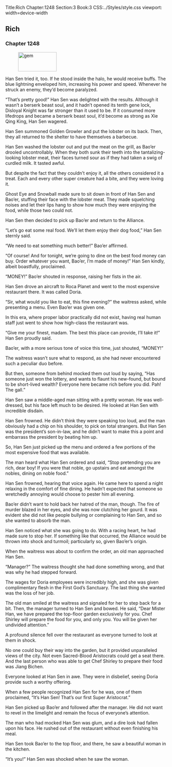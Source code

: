 Title:Rich 
Chapter:1248 
Section:3 
Book:3 
CSS:../Styles/style.css 
viewport: width=device-width
  
## Rich
### Chapter 1248 
<figure>
	<img src="../Images/gem.gif" alt="gem" id="gem" width="120" height="60" />
</figure>
  

  
  Han Sen tried it, too. If he stood inside the halo, he would receive buffs. The blue lightning enveloped him, increasing his power and speed. Whenever he struck an enemy, they’d become paralyzed.

“That’s pretty good!” Han Sen was delighted with the results. Although it wasn’t a berserk beast soul, and it hadn’t opened its tenth gene lock, Disloyal Knight was far stronger than it used to be. If it consumed more lifedrops and became a berserk beast soul, it’d become as strong as Xie Qing King, Han Sen wagered.

Han Sen summoned Golden Growler and put the lobster on its back. Then, they all returned to the shelter to have themselves a barbecue.

Han Sen washed the lobster out and put the meat on the grill, as Bao’er drooled uncontrollably. When they both sunk their teeth into the tantalizing-looking lobster meat, their faces turned sour as if they had taken a swig of curdled milk. It tasted awful.

But despite the fact that they couldn’t enjoy it, all the others considered it a treat. Each and every other super creature had a bite, and they were loving it.

Ghost Eye and Snowball made sure to sit down in front of Han Sen and Bao’er, stuffing their face with the lobster meat. They made squelching noises and let their lips hang to show how much they were enjoying the food, while those two could not.

Han Sen then decided to pick up Bao’er and return to the Alliance.

“Let’s go eat some real food. We’ll let them enjoy their dog food,” Han Sen sternly said.

“We need to eat something much better!” Bao’er affirmed.

“Of course! And for tonight, we’re going to dine on the best food money can buy. Order whatever you want, Bao’er, I’m made of money!” Han Sen kindly, albeit boastfully, proclaimed.

“MONEY!” Bao’er shouted in response, raising her fists in the air.

Han Sen drove an aircraft to Roca Planet and went to the most expensive restaurant there. It was called Doria.

“Sir, what would you like to eat, this fine evening?” the waitress asked, while presenting a menu. Even Bao’er was given one.

In this era, where proper labor practically did not exist, having real human staff just went to show how high-class the restaurant was.

“Give me your finest, madam. The best this place can provide, I’ll take it!” Han Sen proudly said.

Bao’er, with a more serious tone of voice this time, just shouted, “MONEY!”

The waitress wasn’t sure what to respond, as she had never encountered such a peculiar duo before.

But then, someone from behind mocked them out loud by saying, “Has someone just won the lottery, and wants to flaunt his new-found, but bound to be short-lived wealth? Everyone here became rich before you did. Pah! The gall.”

Han Sen saw a middle-aged man sitting with a pretty woman. He was well-dressed, but his face left much to be desired. He looked at Han Sen with incredible disdain.

Han Sen frowned. He didn’t think they were speaking too loud, and the man obviously had a chip on his shoulder, to pick on total strangers. But Han Sen was the president’s son-in-law, and he didn’t want to make this a point and embarrass the president by beating him up.

So, Han Sen just picked up the menu and ordered a few portions of the most expensive food that was available.

The man heard what Han Sen ordered and said, “Stop pretending you are rich, dear boy! If you were that noble, go upstairs and eat amongst the nobles, dining on noble food.”

Han Sen frowned, hearing that voice again. He came here to spend a night relaxing in the comfort of fine dining. He hadn’t expected that someone so wretchedly annoying would choose to pester him all evening.

Bao’er didn’t want to hold back her hatred of the man, though. The fire of murder blazed in her eyes, and she was now clutching her gourd. It was evident she did not like people bullying or complaining to Han Sen, and so she wanted to absorb the man.

Han Sen noticed what she was going to do. With a racing heart, he had made sure to stop her. If something like that occurred, the Alliance would be thrown into shock and turmoil; particularly so, given Bao’er’s origin.

When the waitress was about to confirm the order, an old man approached Han Sen.

“Manager?” The waitress thought she had done something wrong, and that was why he had stepped forward.

The wages for Doria employees were incredibly high, and she was given complimentary flesh in the First God’s Sanctuary. The last thing she wanted was the loss of her job.

The old man smiled at the waitress and signaled for her to step back for a bit. Then, the manager turned to Han Sen and bowed. He said, “Dear Mister Han, we have prepared the top-floor garden exclusively for you. Chef Shirley will prepare the food for you, and only you. You will be given her undivided attention.”

A profound silence fell over the restaurant as everyone turned to look at them in shock.

No one could buy their way into the garden, but it provided unparalleled views of the city. Not even Sacred-Blood Aristocrats could get a seat there. And the last person who was able to get Chef Shirley to prepare their food was Jiang Bichen.

Everyone looked at Han Sen in awe. They were in disbelief, seeing Doria provide such a worthy offering.

When a few people recognized Han Sen for he was, one of them proclaimed, “It’s Han Sen! That’s our first Super Aristocrat.”

Han Sen picked up Bao’er and followed after the manager. He did not want to revel in the limelight and remain the focus of everyone’s attention.

The man who had mocked Han Sen was glum, and a dire look had fallen upon his face. He rushed out of the restaurant without even finishing his meal.

Han Sen took Bao’er to the top floor, and there, he saw a beautiful woman in the kitchen.

“It’s you!” Han Sen was shocked when he saw the woman.
